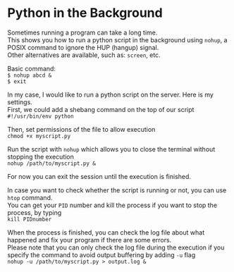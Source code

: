 # Python in the Background

Sometimes running a program can take a long time. <br>
This shows you how to run a python script in the background using `nohup`, a POSIX command to ignore the HUP (hangup) signal. <br>
Other alternatives are available, such as: `screen`, etc. <br>

Basic command:<br>
`$ nohup abcd &`<br>
`$ exit`

In my case, I would like to run a python script on the server. Here is my settings. <br>
First, we could add a shebang command on the top of our script <br>
`#!/usr/bin/env python`

Then, set permissions of the file to allow execution<br>
`chmod +x myscript.py`

Run the script with `nohup` which allows you to close the terminal without stopping the execution<br>
`nohup /path/to/myscript.py &`

For now you can exit the session until the execution is finished. <br>

In case you want to check whether the script is running or not, you can use `htop` command. <br>
You can get your `PID` number and kill the process if you want to stop the process, by typing <br>
`kill PIDnumber`

When the process is finished, you can check the log file about what happened and fix your program if there are some errors.<br>
Please note that you can only check the log file during the execution if you specify the command to avoid output buffering by adding `-u` flag <br>
`nohup -u /path/to/myscript.py > output.log &`
